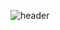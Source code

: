 ![header](https://capsule-render.vercel.app/api?type=soft&color=auto&height=100&section=header&text=gabe's%20github&fontSize=90)
